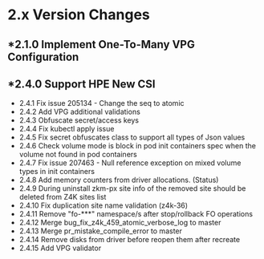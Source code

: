 2.x Version Changes
===================
*2.1.0 Implement One-To-Many VPG Configuration
----------------------------------------------
*2.4.0 Support HPE New CSI
--------------------------
* 2.4.1 Fix issue 205134 - Change the seq to atomic
* 2.4.2 Add VPG additional validations
* 2.4.3 Obfuscate secret/access keys
* 2.4.4 Fix kubectl apply issue
* 2.4.5 Fix secret obfuscates class to support all types of Json values
* 2.4.6 Check volume mode is block in pod init containers spec when the volume not found in pod containers
* 2.4.7 Fix issue 207463 - Null reference exception on mixed volume types in init containers
* 2.4.8 Add memory counters from driver allocations. (Status)
* 2.4.9 During uninstall zkm-px site info of the removed site should be deleted from Z4K sites list
* 2.4.10 Fix duplication site name validation (z4k-36)
* 2.4.11 Remove "fo-***" namespace/s after stop/rollback FO operations
* 2.4.12 Merge bug_fix_z4k_459_atomic_verbose_log to master
* 2.4.13 Merge pr_mistake_compile_error to master
* 2.4.14 Remove disks from driver before reopen them after recreate
* 2.4.15 Add VPG validator
